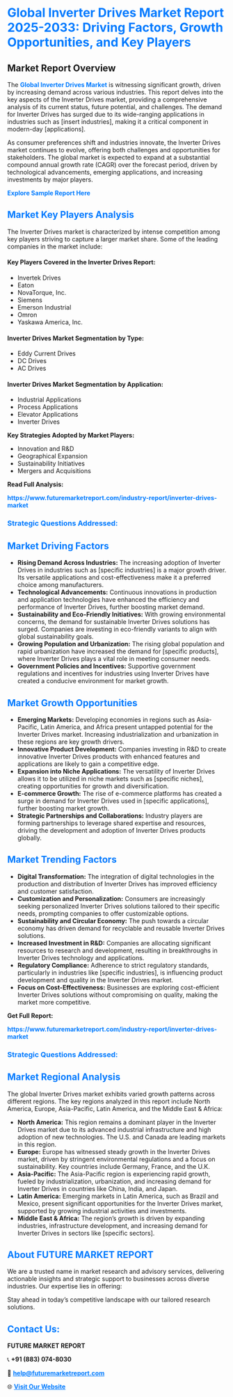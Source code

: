 <h1 style="color: #007BFF;">Global Inverter Drives Market Report 2025-2033: Driving Factors, Growth Opportunities, and Key Players</h1>

<section id="overview">
<h2>Market Report Overview</h2>
<p>The <a href="https://www.futuremarketreport.com/industry-report/inverter-drives-market" style="color: #007BFF; text-decoration: none;"><strong>Global Inverter Drives Market</strong></a> is witnessing significant growth, driven by increasing demand across various industries. This report delves into the key aspects of the Inverter Drives market, providing a comprehensive analysis of its current status, future potential, and challenges. The demand for Inverter Drives has surged due to its wide-ranging applications in industries such as [insert industries], making it a critical component in modern-day [applications].</p>
<p>As consumer preferences shift and industries innovate, the Inverter Drives market continues to evolve, offering both challenges and opportunities for stakeholders. The global market is expected to expand at a substantial compound annual growth rate (CAGR) over the forecast period, driven by technological advancements, emerging applications, and increasing investments by major players.</p>
</section>

<section id="overview">
<p><a href="https://www.futuremarketreport.com/request-sample/reportId=107347" style="color: #007BFF; text-decoration: none;"><strong>Explore Sample Report Here</strong></a></p>
</section>

<section id="key-players">
<h2 style="color: #007BFF;">Market Key Players Analysis</h2>
<p>The Inverter Drives market is characterized by intense competition among key players striving to capture a larger market share. Some of the leading companies in the market include:</p>
<h4>Key Players Covered in the Inverter Drives Report:</h4>
<ul><li>Invertek Drives</li><li>Eaton</li><li>NovaTorque, Inc.</li><li>Siemens</li><li>Emerson Industrial</li><li>Omron</li><li>Yaskawa America, Inc.</li></ul>
<h4>Inverter Drives Market Segmentation by Type:</h4>
<ul><li>Eddy Current Drives</li><li>DC Drives</li><li>AC Drives</li></ul>

<h4>Inverter Drives Market Segmentation by Application:</h4>
<ul><li>Industrial Applications</li><li>Process Applications</li><li>Elevator Applications</li><li>Inverter Drives</li></ul>
<p><strong>Key Strategies Adopted by Market Players:</strong></p>
<ul>
<li>Innovation and R&D</li>
<li>Geographical Expansion</li>
<li>Sustainability Initiatives</li>
<li>Mergers and Acquisitions</li>
</ul>
</section>

<section>
<p><strong>Read Full Analysis: </strong></p><a href="https://www.futuremarketreport.com/industry-report/inverter-drives-market" style="color: #007BFF; text-decoration: none;"><strong>https://www.futuremarketreport.com/industry-report/inverter-drives-market</strong></a>
<h3 style="color: #007BFF;">Strategic Questions Addressed:</h3>
</section>

<section id="driving-factors">
<h2 style="color: #007BFF;">Market Driving Factors</h2>
<ul>
<li><strong>Rising Demand Across Industries:</strong> The increasing adoption of Inverter Drives in industries such as [specific industries] is a major growth driver. Its versatile applications and cost-effectiveness make it a preferred choice among manufacturers.</li>
<li><strong>Technological Advancements:</strong> Continuous innovations in production and application technologies have enhanced the efficiency and performance of Inverter Drives, further boosting market demand.</li>
<li><strong>Sustainability and Eco-Friendly Initiatives:</strong> With growing environmental concerns, the demand for sustainable Inverter Drives solutions has surged. Companies are investing in eco-friendly variants to align with global sustainability goals.</li>
<li><strong>Growing Population and Urbanization:</strong> The rising global population and rapid urbanization have increased the demand for [specific products], where Inverter Drives plays a vital role in meeting consumer needs.</li>
<li><strong>Government Policies and Incentives:</strong> Supportive government regulations and incentives for industries using Inverter Drives have created a conducive environment for market growth.</li>
</ul>
</section>

<section id="growth-opportunities">
<h2 style="color: #007BFF;">Market Growth Opportunities</h2>
<ul>
<li><strong>Emerging Markets:</strong> Developing economies in regions such as Asia-Pacific, Latin America, and Africa present untapped potential for the Inverter Drives market. Increasing industrialization and urbanization in these regions are key growth drivers.</li>
<li><strong>Innovative Product Development:</strong> Companies investing in R&D to create innovative Inverter Drives products with enhanced features and applications are likely to gain a competitive edge.</li>
<li><strong>Expansion into Niche Applications:</strong> The versatility of Inverter Drives allows it to be utilized in niche markets such as [specific niches], creating opportunities for growth and diversification.</li>
<li><strong>E-commerce Growth:</strong> The rise of e-commerce platforms has created a surge in demand for Inverter Drives used in [specific applications], further boosting market growth.</li>
<li><strong>Strategic Partnerships and Collaborations:</strong> Industry players are forming partnerships to leverage shared expertise and resources, driving the development and adoption of Inverter Drives products globally.</li>
</ul>
</section>

<section id="trending-factors">
<h2 style="color: #007BFF;">Market Trending Factors</h2>
<ul>
<li><strong>Digital Transformation:</strong> The integration of digital technologies in the production and distribution of Inverter Drives has improved efficiency and customer satisfaction.</li>
<li><strong>Customization and Personalization:</strong> Consumers are increasingly seeking personalized Inverter Drives solutions tailored to their specific needs, prompting companies to offer customizable options.</li>
<li><strong>Sustainability and Circular Economy:</strong> The push towards a circular economy has driven demand for recyclable and reusable Inverter Drives solutions.</li>
<li><strong>Increased Investment in R&D:</strong> Companies are allocating significant resources to research and development, resulting in breakthroughs in Inverter Drives technology and applications.</li>
<li><strong>Regulatory Compliance:</strong> Adherence to strict regulatory standards, particularly in industries like [specific industries], is influencing product development and quality in the Inverter Drives market.</li>
<li><strong>Focus on Cost-Effectiveness:</strong> Businesses are exploring cost-efficient Inverter Drives solutions without compromising on quality, making the market more competitive.</li>
</ul>
</section>

<section>
<p><strong>Get Full Report: </strong></p><a href="https://www.futuremarketreport.com/industry-report/inverter-drives-market" style="color: #007BFF; text-decoration: none;"><strong>https://www.futuremarketreport.com/industry-report/inverter-drives-market</strong></a>
<h3 style="color: #007BFF;">Strategic Questions Addressed:</h3>
</section>


<section id="regional-analysis">
<h2 style="color: #007BFF;">Market Regional Analysis</h2>
<p>The global Inverter Drives market exhibits varied growth patterns across different regions. The key regions analyzed in this report include North America, Europe, Asia-Pacific, Latin America, and the Middle East & Africa:</p>
<ul>
<li><strong>North America:</strong> This region remains a dominant player in the Inverter Drives market due to its advanced industrial infrastructure and high adoption of new technologies. The U.S. and Canada are leading markets in this region.</li>
<li><strong>Europe:</strong> Europe has witnessed steady growth in the Inverter Drives market, driven by stringent environmental regulations and a focus on sustainability. Key countries include Germany, France, and the U.K.</li>
<li><strong>Asia-Pacific:</strong> The Asia-Pacific region is experiencing rapid growth, fueled by industrialization, urbanization, and increasing demand for Inverter Drives in countries like China, India, and Japan.</li>
<li><strong>Latin America:</strong> Emerging markets in Latin America, such as Brazil and Mexico, present significant opportunities for the Inverter Drives market, supported by growing industrial activities and investments.</li>
<li><strong>Middle East & Africa:</strong> The region’s growth is driven by expanding industries, infrastructure development, and increasing demand for Inverter Drives in sectors like [specific sectors].</li>
</ul>
</section>

<footer>
<h2 style="color: #007BFF;">About FUTURE MARKET REPORT</h2>
<p>We are a trusted name in market research and advisory services, delivering actionable insights and strategic support to businesses across diverse industries. Our expertise lies in offering:</p>

<p>Stay ahead in today’s competitive landscape with our tailored research solutions.</p>

<h2 style="color: #007BFF;">Contact Us:</h2>
<p><strong>FUTURE MARKET REPORT</strong></p>
<p>📞 <strong>+91 (883) 074-8030</strong></p>
<p>📧 <strong><a href="mailto:help@futuremarketreport.com" style="color: #007BFF;">help@futuremarketreport.com</a></strong></p>
<p>🌐 <strong><a href="https://www.futuremarketreport.com/" style="color: #007BFF;">Visit Our Website</a></strong></p>
</footer>